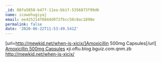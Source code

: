 ```yaml
---
_id: 08fa5050-b47f-11ea-bb1f-5356873f99d6
name: icowohugiyaj
email: ee425214f084dd972fbcc50c8ac1898e
permalink: false
date: '2020-06-22T11:53:49.541Z'
---
```

[url=http://mewkid.net/when-is-xicix/]Amoxicillin 500mg Capsules[/url] <a href="http://mewkid.net/when-is-xicix/">Amoxicillin 500mg Capsules</a> xji.oftu.blog.bguiz.com.qnm.zb http://mewkid.net/when-is-xicix/
